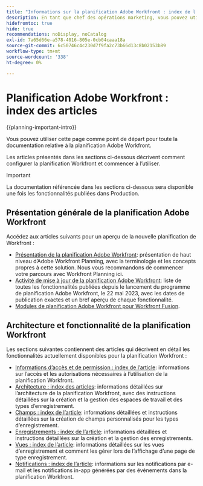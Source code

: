 ```yaml
---
title: "Informations sur la planification Adobe Workfront : index de l’article"
description: En tant que chef des opérations marketing, vous pouvez utiliser la planification Adobe Workfront pour organiser le travail au cours du cycle de vie marketing pour toutes vos équipes. Les articles de cette section décrivent comment configurer les fonctionnalités de planification et comment commencer à les utiliser dans le cadre de vos opérations de gestion de campagne.
hidefromtoc: true
hide: true
recommendations: noDisplay, noCatalog
exl-id: 7a65d66e-a578-4016-805e-0cb04caaa18a
source-git-commit: 6c50746c4c230d7f9fa2c73b66d13c8b02153b89
workflow-type: tm+mt
source-wordcount: '338'
ht-degree: 0%

---
```


# Planification Adobe Workfront : index des articles

<!--
title: "Adobe Workfront Planning information: article index" 
description: As a marketing operations leader, you can use Adobe Workfront Planning to organize work across the marketing lifecycle for all your teams. The articles in this section describe how you can configure the planning capabilities and how you can start using them as part of your campaign management operations. 
hidefromtoc: yes
author: Alina
feature: Work Management
role: User, Admin
hide: yes
-->

<!--update the metadata with real information when making this avilable in TOC and in the left nav-->

<!-- update the title to "Article index" when we get out of early access and we inhide this article-->

<!--remove the video at open early access or before-->

{{planning-important-intro}}

Vous pouvez utiliser cette page comme point de départ pour toute la documentation relative à la planification Adobe Workfront.

Les articles présentés dans les sections ci-dessous décrivent comment configurer la planification Workfront et commencer à l’utiliser.

>[!IMPORTANT]
>
>La documentation référencée dans les sections ci-dessous sera disponible une fois les fonctionnalités publiées dans Production.

## Présentation générale de la planification Adobe Workfront

Accédez aux articles suivants pour un aperçu de la nouvelle planification de Workfront :

<!--update the video when we have something better, especially after early access - remove it-->

<!--* [View a video demonstration of Adobe Workfront Planning](https://video.tv.adobe.com/v/3424253/){target=_blank}-->

* [Présentation de la planification Adobe Workfront](/help/quicksilver/planning/general/planning-overview.md): présentation de haut niveau d’Adobe Workfront Planning, avec la terminologie et les concepts propres à cette solution. Nous vous recommandons de commencer votre parcours avec Workfront Planning ici.
* [Activité de mise à jour de la planification Adobe Workfront](/help/quicksilver/planning/general/release-activity.md): liste de toutes les fonctionnalités publiées depuis le lancement du programme de planification Adobe Workfront, le 22 mai 2023, avec les dates de publication exactes et un bref aperçu de chaque fonctionnalité.
* [Modules de planification Adobe Workfront pour Workfront Fusion](/help/quicksilver/workfront-fusion/apps-and-their-modules/workfront-planning-modules.md).

## Architecture et fonctionnalité de la planification Workfront

Les sections suivantes contiennent des articles qui décrivent en détail les fonctionnalités actuellement disponibles pour la planification Workfront :

* [Informations d’accès et de permission : index de l’article](/help/quicksilver/planning/access/access-information.md): informations sur l’accès et les autorisations nécessaires à l’utilisation de la planification Workfront.
* [Architecture : index des articles](/help/quicksilver/planning/architecture/architecture-information.md): informations détaillées sur l’architecture de la planification Workfront, avec des instructions détaillées sur la création et la gestion des espaces de travail et des types d’enregistrement.
* [Champs : index de l’article](/help/quicksilver/planning/fields/fields-information.md): informations détaillées et instructions détaillées sur la création de champs personnalisés pour les types d’enregistrement.
* [Enregistrements : index de l’article](/help/quicksilver/planning/records/records-information.md): informations détaillées et instructions détaillées sur la création et la gestion des enregistrements.
* [Vues : index de l’article](/help/quicksilver/planning/views/views-information.md): informations détaillées sur les vues d’enregistrement et comment les gérer lors de l’affichage d’une page de type enregistrement.
* [Notifications : index de l’article](/help/quicksilver/planning/notifications/notifications-information.md): informations sur les notifications par e-mail et les notifications in-app générées par des événements dans la planification Workfront.

